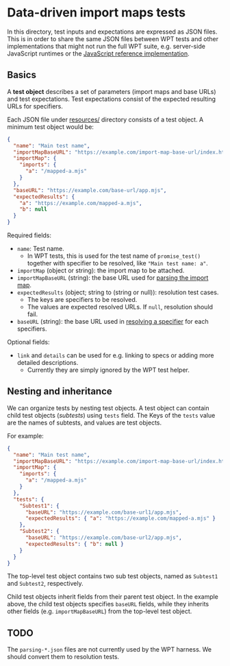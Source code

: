 # Data-driven import maps tests

In this directory, test inputs and expectations are expressed as JSON files.
This is in order to share the same JSON files between WPT tests and other
implementations that might not run the full WPT suite, e.g. server-side
JavaScript runtimes or the [JavaScript reference implementation](https://github.com/WICG/import-maps/tree/master/reference-implementation).

## Basics

A **test object** describes a set of parameters (import maps and base URLs) and test expectations.
Test expectations consist of the expected resulting URLs for specifiers.

Each JSON file under [resources/](resources/) directory consists of a test object.
A minimum test object would be:

```json
{
  "name": "Main test name",
  "importMapBaseURL": "https://example.com/import-map-base-url/index.html",
  "importMap": {
    "imports": {
      "a": "/mapped-a.mjs"
    }
  },
  "baseURL": "https://example.com/base-url/app.mjs",
  "expectedResults": {
    "a": "https://example.com/mapped-a.mjs",
    "b": null
  }
}
```

Required fields:

- `name`: Test name.
    - In WPT tests, this is used for the test name of `promise_test()` together with specifier to be resolved, like `"Main test name: a"`.
- `importMap` (object or string): the import map to be attached.
- `importMapBaseURL` (string): the base URL used for [parsing the import map](https://wicg.github.io/import-maps/#parse-an-import-map-string).
- `expectedResults` (object; string to (string or null)): resolution test cases.
    - The keys are specifiers to be resolved.
    - The values are expected resolved URLs. If `null`, resolution should fail.
- `baseURL` (string): the base URL used in [resolving a specifier](https://wicg.github.io/import-maps/#resolve-a-module-specifier) for each specifiers.

Optional fields:

- `link` and `details` can be used for e.g. linking to specs or adding more detailed descriptions.
    - Currently they are simply ignored by the WPT test helper.

## Nesting and inheritance

We can organize tests by nesting test objects.
A test object can contain child test objects (*subtests*) using `tests` field.
The Keys of the `tests` value are the names of subtests, and values are test objects.

For example:

```json
{
  "name": "Main test name",
  "importMapBaseURL": "https://example.com/import-map-base-url/index.html",
  "importMap": {
    "imports": {
      "a": "/mapped-a.mjs"
    }
  },
  "tests": {
    "Subtest1": {
      "baseURL": "https://example.com/base-url1/app.mjs",
      "expectedResults": { "a": "https://example.com/mapped-a.mjs" }
    },
    "Subtest2": {
      "baseURL": "https://example.com/base-url2/app.mjs",
      "expectedResults": { "b": null }
    }
  }
}
```

The top-level test object contains two sub test objects, named as `Subtest1` and `Subtest2`, respectively.

Child test objects inherit fields from their parent test object.
In the example above, the child test objects specifies `baseURL` fields, while they inherits other fields (e.g. `importMapBaseURL`) from the top-level test object.

## TODO

The `parsing-*.json` files are not currently used by the WPT harness. We should
convert them to resolution tests.
